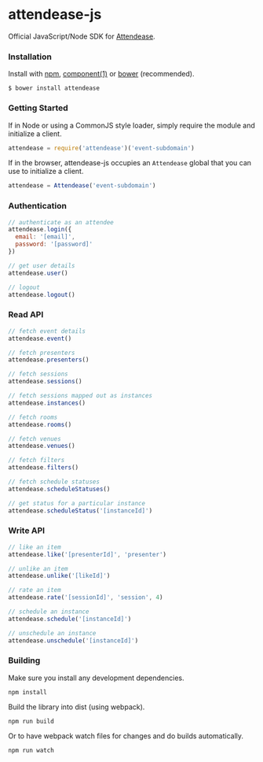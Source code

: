 # attendease-js

Official JavaScript/Node SDK for [Attendease](https://attendease.com/).

### Installation

Install with [npm](https://www.npmjs.org/), [component(1)](http://component.io) or [bower](http://bower.io/) (recommended).

```
$ bower install attendease
```

### Getting Started

If in Node or using a CommonJS style loader, simply require the module and initialize a client.

```javascript
attendease = require('attendease')('event-subdomain')
```

If in the browser, attendease-js occupies an `Attendease` global that you can use to initialize a client.

```javascript
attendease = Attendease('event-subdomain')
```

### Authentication

```javascript
// authenticate as an attendee
attendease.login({
  email: '[email]',
  password: '[password]'
})

// get user details
attendease.user()

// logout
attendease.logout()
```

### Read API

```javascript
// fetch event details
attendease.event()

// fetch presenters
attendease.presenters()

// fetch sessions
attendease.sessions()

// fetch sessions mapped out as instances
attendease.instances()

// fetch rooms
attendease.rooms()

// fetch venues
attendease.venues()

// fetch filters
attendease.filters()

// fetch schedule statuses
attendease.scheduleStatuses()

// get status for a particular instance
attendease.scheduleStatus('[instanceId]')
```

### Write API

```javascript
// like an item
attendease.like('[presenterId]', 'presenter')

// unlike an item
attendease.unlike('[likeId]')

// rate an item
attendease.rate('[sessionId]', 'session', 4)

// schedule an instance
attendease.schedule('[instanceId]')

// unschedule an instance
attendease.unschedule('[instanceId]')
```

### Building

Make sure you install any development dependencies.

```
npm install
```

Build the library into dist (using webpack).

```
npm run build
```

Or to have webpack watch files for changes and do builds automatically.

```
npm run watch
```
